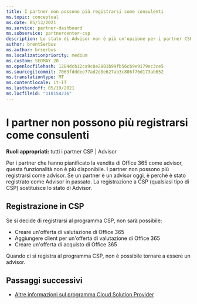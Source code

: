 ```yaml
---
title: I partner non possono più registrarsi come consulenti
ms.topic: conceptual
ms.date: 05/13/2021
ms.service: partner-dashboard
ms.subservice: partnercenter-csp
description: Lo stato di Advisor non è più un'opzione per i partner CSP.
author: brentSerbus
ms.author: brserbus
ms.localizationpriority: medium
ms.custom: SEOMAY.20
ms.openlocfilehash: 1284dcb12ca9c8e2801b99fb56cb9e9179ec3ce5
ms.sourcegitcommit: 7063fdddee77ad2d8e627ab3c806f76d173ab652
ms.translationtype: MT
ms.contentlocale: it-IT
ms.lasthandoff: 05/19/2021
ms.locfileid: "110154236"
---
```

# <a name="partners-can-no-longer-enroll-as-advisors"></a>I partner non possono più registrarsi come consulenti 

**Ruoli appropriati:** tutti i partner CSP | Advisor

Per i partner che hanno pianificato la vendita di Office 365 come advisor, questa funzionalità non è più disponibile. I partner non possono più registrarsi come advisor. Se un partner è un advisor oggi, è perché è stato registrato come Advisor in passato.
La registrazione a CSP (qualsiasi tipo di CSP) sostituisce lo stato di Advisor.

## <a name="enrolling-in-csp"></a>Registrazione in CSP

Se si decide di registrarsi al programma CSP, non sarà possibile:

- Creare un'offerta di valutazione di Office 365
- Aggiungere client per un'offerta di valutazione di Office 365
- Creare un'offerta di acquisto di Office 365

Quando ci si registra al programma CSP, non è possibile tornare a essere un advisor.

## <a name="next-steps"></a>Passaggi successivi

- [Altre informazioni sul programma Cloud Solution Provider](csp-overview.md)

